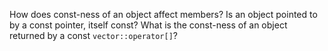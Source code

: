 How does const-ness of an object affect members?
Is an object pointed to by a const pointer, itself const?
What is the const-ness of an object returned by a const `vector::operator[]`?
